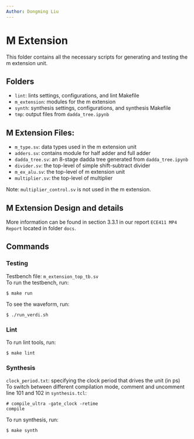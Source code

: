 ```yaml
---
Author: Dongming Liu
---
```

# M Extension

This folder contains all the necessary scripts for generating and testing the m extension unit. 

## Folders
- `lint`: lints settings, configurations, and lint Makefile
- `m_extension`: modules for the m extension
- `synth`: synthesis settings, configurations, and synthesis Makefile
- `tmp`: output files from `dadda_tree.ipynb`

## M Extension Files:
- `m_type.sv`: data types used in the m extension unit
- `adders.sv`: contains module for half adder and full adder
- `dadda_tree.sv`: an 8-stage dadda tree generated from `dadda_tree.ipynb`
- `divider.sv`: the top-level of simple shift-subtract divider
- `m_ex_alu.sv`: the top-level of m extension unit
- `multiplier.sv`: the top-level of multiplier

Note: `multiplier_control.sv` is not used in the m extension.

## M Extension Design and details
More information can be found in section 3.3.1 in our report `ECE411 MP4 Report` located in folder `docs`.

## Commands
### Testing
Testbench file: `m_extension_top_tb.sv`<br>
To run the testbench, run:
```
$ make run
```
To see the waveform, run:
```
$ ./run_verdi.sh
```

### Lint
To run lint tools, run:
```
$ make lint
```

### Synthesis
`clock_period.txt`: specifying the clock period that drives the unit (in ps)<br>
To switch between different compilation mode, comment and uncomment line 101 and 102 in `synthesis.tcl`: 
```
# compile_ultra -gate_clock -retime
compile
```

To run synthesis, run:
```
$ make synth
```

